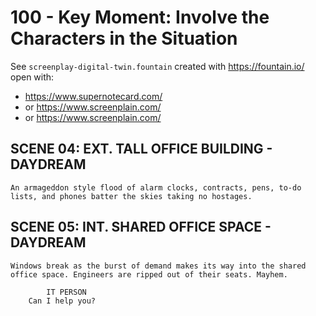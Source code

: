 # 100 - Key Moment: Involve the Characters in the Situation

See ```screenplay-digital-twin.fountain``` created with https://fountain.io/ open with:

- https://www.supernotecard.com/ 
- or https://www.screenplain.com/  
- or https://www.screenplain.com/

## SCENE 04: EXT. TALL OFFICE BUILDING - DAYDREAM

```
An armageddon style flood of alarm clocks, contracts, pens, to-do lists, and phones batter the skies taking no hostages.
```

## SCENE 05: INT. SHARED OFFICE SPACE - DAYDREAM

```
Windows break as the burst of demand makes its way into the shared office space. Engineers are ripped out of their seats. Mayhem.

        IT PERSON
    Can I help you?
```